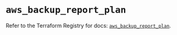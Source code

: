 # `aws_backup_report_plan`

Refer to the Terraform Registry for docs: [`aws_backup_report_plan`](https://registry.terraform.io/providers/hashicorp/aws/5.87.0/docs/resources/backup_report_plan).

